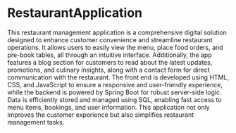 # RestaurantApplication
This restaurant management application is a comprehensive digital solution designed to enhance customer convenience and streamline restaurant operations. It allows users to easily view the menu, place food orders, and pre-book tables, all through an intuitive interface. Additionally, the app features a blog section for customers to read about the latest updates, promotions, and culinary insights, along with a contact form for direct communication with the restaurant. The front end is developed using HTML, CSS, and JavaScript to ensure a responsive and user-friendly experience, while the backend is powered by Spring Boot for robust server-side logic. Data is efficiently stored and managed using SQL, enabling fast access to menu items, bookings, and user information. This application not only improves the customer experience but also simplifies restaurant management tasks.
